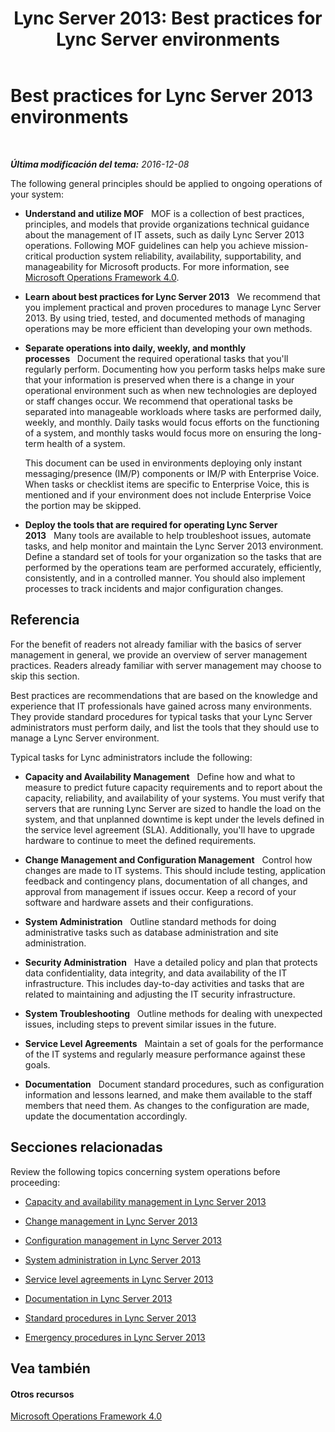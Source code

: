 ﻿---
title: 'Lync Server 2013: Best practices for Lync Server environments'
TOCTitle: Best practices for Lync Server environments
ms:assetid: b0e45d84-09c8-4d3e-aad0-bc6f34ce233b
ms:mtpsurl: https://technet.microsoft.com/es-es/library/Dn720348(v=OCS.15)
ms:contentKeyID: 62222479
ms.date: 01/07/2017
mtps_version: v=OCS.15
ms.translationtype: HT
---

# Best practices for Lync Server 2013 environments

 

_**Última modificación del tema:** 2016-12-08_

The following general principles should be applied to ongoing operations of your system:

  - **Understand and utilize MOF**   MOF is a collection of best practices, principles, and models that provide organizations technical guidance about the management of IT assets, such as daily Lync Server 2013 operations. Following MOF guidelines can help you achieve mission-critical production system reliability, availability, supportability, and manageability for Microsoft products. For more information, see [Microsoft Operations Framework 4.0](https://go.microsoft.com/fwlink/p/?linkid=40939).

  - **Learn about best practices for Lync Server 2013**   We recommend that you implement practical and proven procedures to manage Lync Server 2013. By using tried, tested, and documented methods of managing operations may be more efficient than developing your own methods.

  - **Separate operations into daily, weekly, and monthly processes**   Document the required operational tasks that you'll regularly perform. Documenting how you perform tasks helps make sure that your information is preserved when there is a change in your operational environment such as when new technologies are deployed or staff changes occur. We recommend that operational tasks be separated into manageable workloads where tasks are performed daily, weekly, and monthly. Daily tasks would focus efforts on the functioning of a system, and monthly tasks would focus more on ensuring the long-term health of a system.
    
    This document can be used in environments deploying only instant messaging/presence (IM/P) components or IM/P with Enterprise Voice. When tasks or checklist items are specific to Enterprise Voice, this is mentioned and if your environment does not include Enterprise Voice the portion may be skipped.

  - **Deploy the tools that are required for operating Lync Server 2013**   Many tools are available to help troubleshoot issues, automate tasks, and help monitor and maintain the Lync Server 2013 environment. Define a standard set of tools for your organization so the tasks that are performed by the operations team are performed accurately, efficiently, consistently, and in a controlled manner. You should also implement processes to track incidents and major configuration changes.

## Referencia

For the benefit of readers not already familiar with the basics of server management in general, we provide an overview of server management practices. Readers already familiar with server management may choose to skip this section.

Best practices are recommendations that are based on the knowledge and experience that IT professionals have gained across many environments. They provide standard procedures for typical tasks that your Lync Server administrators must perform daily, and list the tools that they should use to manage a Lync Server environment.

Typical tasks for Lync administrators include the following:

  - **Capacity and Availability Management**   Define how and what to measure to predict future capacity requirements and to report about the capacity, reliability, and availability of your systems. You must verify that servers that are running Lync Server are sized to handle the load on the system, and that unplanned downtime is kept under the levels defined in the service level agreement (SLA). Additionally, you'll have to upgrade hardware to continue to meet the defined requirements.

  - **Change Management and Configuration Management**   Control how changes are made to IT systems. This should include testing, application feedback and contingency plans, documentation of all changes, and approval from management if issues occur. Keep a record of your software and hardware assets and their configurations.

  - **System Administration**   Outline standard methods for doing administrative tasks such as database administration and site administration.

  - **Security Administration**   Have a detailed policy and plan that protects data confidentiality, data integrity, and data availability of the IT infrastructure. This includes day-to-day activities and tasks that are related to maintaining and adjusting the IT security infrastructure.

  - **System Troubleshooting**   Outline methods for dealing with unexpected issues, including steps to prevent similar issues in the future.

  - **Service Level Agreements**   Maintain a set of goals for the performance of the IT systems and regularly measure performance against these goals.

  - **Documentation**   Document standard procedures, such as configuration information and lessons learned, and make them available to the staff members that need them. As changes to the configuration are made, update the documentation accordingly.

## Secciones relacionadas

Review the following topics concerning system operations before proceeding:

  - [Capacity and availability management in Lync Server 2013](lync-server-2013-capacity-and-availability-management.md)

  - [Change management in Lync Server 2013](lync-server-2013-change-management.md)

  - [Configuration management in Lync Server 2013](lync-server-2013-configuration-management.md)

  - [System administration in Lync Server 2013](lync-server-2013-system-administration.md)

  - [Service level agreements in Lync Server 2013](lync-server-2013-service-level-agreements.md)

  - [Documentation in Lync Server 2013](lync-server-2013-documentation.md)

  - [Standard procedures in Lync Server 2013](lync-server-2013-standard-procedures.md)

  - [Emergency procedures in Lync Server 2013](lync-server-2013-emergency-procedures.md)

## Vea también

#### Otros recursos

[Microsoft Operations Framework 4.0](https://go.microsoft.com/fwlink/p/?linkid=40939)

